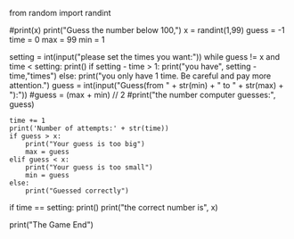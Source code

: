 from random import randint

#print(x)
print("Guess the number below 100,")
x = randint(1,99)
guess = -1
time = 0
max = 99
min = 1

setting = int(input("please set the times you want:"))
while guess != x and time < setting:
    print()
    if setting - time > 1:
        print("you have", setting - time,"times")
    else:
        print("you only have 1 time. Be careful and pay more attention.")
    guess = int(input("Guess(from " + str(min) + " to " + str(max) + "):"))
    #guess = (max + min) // 2
    #print("the number computer guesses:", guess)

    time += 1
    print('Number of attempts:' + str(time))
    if guess > x:
        print("Your guess is too big")
        max = guess
    elif guess < x:
        print("Your guess is too small")
        min = guess
    else:
        print("Guessed correctly")
if time == setting:
    print()
    print("the correct number is", x)

print("The Game End")
